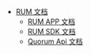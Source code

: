 - [RUM 文档](/ 'RUM 文档')
  - [RUM APP 文档](/rum-app/)
  - [RUM SDK 文档](/rum-sdk/)
  - [Quorum Api 文档](https://rumsystem.github.io/quorum-api/)
